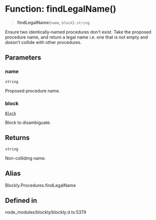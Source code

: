 # Function: findLegalName()

> **findLegalName**(`name`, `block`): `string`

Ensure two identically-named procedures don't exist.
Take the proposed procedure name, and return a legal name i.e. one that
is not empty and doesn't collide with other procedures.

## Parameters

### name

`string`

Proposed procedure name.

### block

[`Block`](../../classes/Block.md)

Block to disambiguate.

## Returns

`string`

Non-colliding name.

## Alias

Blockly.Procedures.findLegalName

## Defined in

node_modules/blockly/blockly.d.ts:5379
